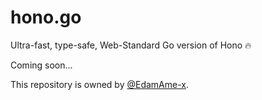 # hono.go
Ultra-fast, type-safe, Web-Standard Go version of Hono 🔥

Coming soon...

This repository is owned by [@EdamAme-x](//github.com/EdamAme-x).
